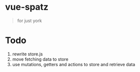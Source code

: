 # vue-spatz
> for just york

# Todo
1) rewrite store.js
2) move fetching data to store
3) use mutations, getters and actions to store and retrieve data